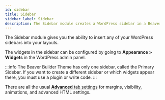 ```yaml
---
id: sidebar
title: Sidebar
sidebar_label: Sidebar
description: The Sidebar module creates a WordPress sidebar in a Beaver Builder layout, containing any set of WordPress widgets that your theme allows.
---
```


The Sidebar module gives you the ability to insert any of your WordPress
sidebars into your layouts.

The widgets in the sidebar can be configured by going to **Appearance > Widgets** in the WordPress admin panel.

:::info
The Beaver Builder Theme has only one sidebar, called the Primary
Sidebar. If you want to create a different sidebar or which widgets appear
there, you must use a plugin or write code.
:::

There are all the usual [**Advanced** tab settings](/beaver-builder/layouts/advanced-tab/index.md) for margins, visibility, animations, and advanced HTML settings.
